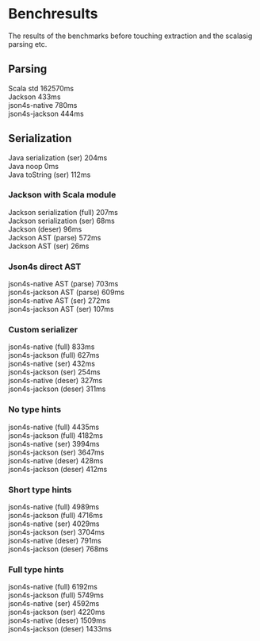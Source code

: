 # Benchresults
The results of the benchmarks before touching extraction and the scalasig parsing etc.

## Parsing

Scala std	 162570ms  
Jackson	        433ms  
json4s-native	780ms  
json4s-jackson	444ms  

## Serialization  
Java serialization (ser)          204ms  
Java noop                           0ms  
Java toString (ser)               112ms  

### Jackson with Scala module
Jackson serialization (full)      207ms  
Jackson serialization (ser)        68ms  
Jackson (deser)                    96ms  
Jackson AST (parse)               572ms  
Jackson AST (ser)                  26ms  

### Json4s direct AST
json4s-native AST (parse)         703ms  
json4s-jackson AST (parse)        609ms  
json4s-native AST (ser)           272ms  
json4s-jackson AST (ser)          107ms  

### Custom serializer
json4s-native (full)              833ms  
json4s-jackson (full)             627ms  
json4s-native (ser)               432ms  
json4s-jackson (ser)              254ms  
json4s-native (deser)             327ms  
json4s-jackson (deser)            311ms  
  
### No type hints
json4s-native (full)             4435ms  
json4s-jackson (full)            4182ms  
json4s-native (ser)              3994ms  
json4s-jackson (ser)             3647ms  
json4s-native (deser)             428ms  
json4s-jackson (deser)            412ms  

### Short type hints
json4s-native (full)             4989ms  
json4s-jackson (full)            4716ms  
json4s-native (ser)              4029ms  
json4s-jackson (ser)             3704ms  
json4s-native (deser)             791ms  
json4s-jackson (deser)            768ms  
  
### Full type hints
json4s-native (full)             6192ms  
json4s-jackson (full)            5749ms  
json4s-native (ser)              4592ms  
json4s-jackson (ser)             4220ms  
json4s-native (deser)            1509ms  
json4s-jackson (deser)           1433ms  